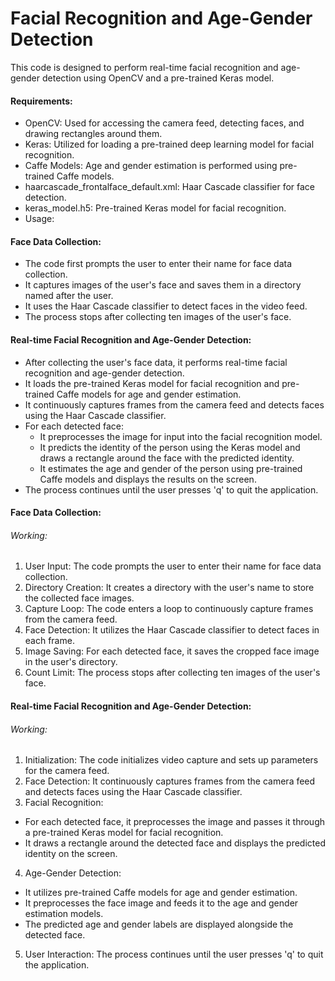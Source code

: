 # Facial Recognition and Age-Gender Detection
This code is designed to perform real-time facial recognition and age-gender detection using OpenCV and a pre-trained Keras model.

#### Requirements:
- OpenCV: Used for accessing the camera feed, detecting faces, and drawing rectangles around them.
- Keras: Utilized for loading a pre-trained deep learning model for facial recognition.
- Caffe Models: Age and gender estimation is performed using pre-trained Caffe models.
- haarcascade_frontalface_default.xml: Haar Cascade classifier for face detection.
- keras_model.h5: Pre-trained Keras model for facial recognition.
- Usage:

#### Face Data Collection:
- The code first prompts the user to enter their name for face data collection.
- It captures images of the user's face and saves them in a directory named after the user.
- It uses the Haar Cascade classifier to detect faces in the video feed.
- The process stops after collecting ten images of the user's face.

#### Real-time Facial Recognition and Age-Gender Detection:

- After collecting the user's face data, it performs real-time facial recognition and age-gender detection.
- It loads the pre-trained Keras model for facial recognition and pre-trained Caffe models for age and gender estimation.
- It continuously captures frames from the camera feed and detects faces using the Haar Cascade classifier.
- For each detected face:
  - It preprocesses the image for input into the facial recognition model.
  - It predicts the identity of the person using the Keras model and draws a rectangle around the face with the predicted identity.
  - It estimates the age and gender of the person using pre-trained Caffe models and displays the results on the screen.
- The process continues until the user presses 'q' to quit the application.

#### Face Data Collection:
###### Working:
1. User Input: The code prompts the user to enter their name for face data collection.
2. Directory Creation: It creates a directory with the user's name to store the collected face images.
3. Capture Loop: The code enters a loop to continuously capture frames from the camera feed.
4. Face Detection: It utilizes the Haar Cascade classifier to detect faces in each frame.
5. Image Saving: For each detected face, it saves the cropped face image in the user's directory.
6. Count Limit: The process stops after collecting ten images of the user's face.

#### Real-time Facial Recognition and Age-Gender Detection:
###### Working:
1. Initialization: The code initializes video capture and sets up parameters for the camera feed.
2. Face Detection: It continuously captures frames from the camera feed and detects faces using the Haar Cascade classifier.
3. Facial Recognition:
  - For each detected face, it preprocesses the image and passes it through a pre-trained Keras model for facial recognition.
  - It draws a rectangle around the detected face and displays the predicted identity on the screen.
4. Age-Gender Detection:
  - It utilizes pre-trained Caffe models for age and gender estimation.
  - It preprocesses the face image and feeds it to the age and gender estimation models.
  - The predicted age and gender labels are displayed alongside the detected face.
5. User Interaction: The process continues until the user presses 'q' to quit the application.
